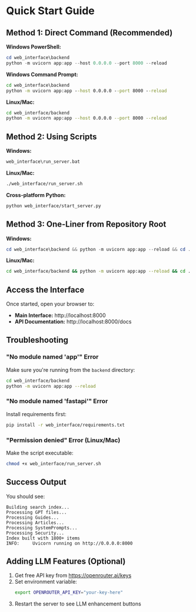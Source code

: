 # Quick Start Guide

## Method 1: Direct Command (Recommended)

**Windows PowerShell:**
```powershell
cd web_interface\backend
python -m uvicorn app:app --host 0.0.0.0 --port 8000 --reload
```

**Windows Command Prompt:**
```cmd
cd web_interface\backend
python -m uvicorn app:app --host 0.0.0.0 --port 8000 --reload
```

**Linux/Mac:**
```bash
cd web_interface/backend
python -m uvicorn app:app --host 0.0.0.0 --port 8000 --reload
```

## Method 2: Using Scripts

**Windows:**
```cmd
web_interface\run_server.bat
```

**Linux/Mac:**
```bash
./web_interface/run_server.sh
```

**Cross-platform Python:**
```bash
python web_interface/start_server.py
```

## Method 3: One-Liner from Repository Root

**Windows:**
```powershell
cd web_interface\backend && python -m uvicorn app:app --reload && cd ..\..
```

**Linux/Mac:**
```bash
cd web_interface/backend && python -m uvicorn app:app --reload && cd ../..
```

## Access the Interface

Once started, open your browser to:
- **Main Interface:** http://localhost:8000
- **API Documentation:** http://localhost:8000/docs

## Troubleshooting

### "No module named 'app'" Error
Make sure you're running from the `backend` directory:
```bash
cd web_interface/backend
python -m uvicorn app:app --reload
```

### "No module named 'fastapi'" Error
Install requirements first:
```bash
pip install -r web_interface/requirements.txt
```

### "Permission denied" Error (Linux/Mac)
Make the script executable:
```bash
chmod +x web_interface/run_server.sh
```

## Success Output

You should see:
```
Building search index...
Processing GPT files...
Processing Guides...
Processing Articles...
Processing SystemPrompts...
Processing Security...
Index built with 1800+ items
INFO:     Uvicorn running on http://0.0.0.0:8000
```

## Adding LLM Features (Optional)

1. Get free API key from https://openrouter.ai/keys
2. Set environment variable:
   ```bash
   export OPENROUTER_API_KEY="your-key-here"
   ```
3. Restart the server to see LLM enhancement buttons